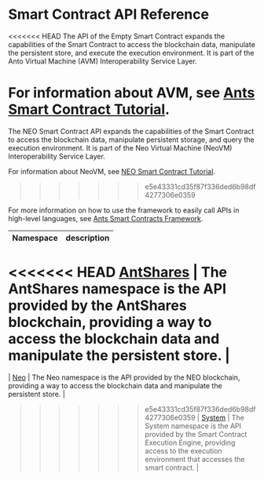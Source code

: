 # Smart Contract API Reference

<<<<<<< HEAD
The API of the Empty Smart Contract expands the capabilities of the Smart Contract to access the blockchain data, manipulate the persistent store, and execute the execution environment. It is part of the Anto Virtual Machine (AVM) Interoperability Service Layer.

For information about AVM, see [Ants Smart Contract Tutorial](tutorial.md).
=======
The NEO Smart Contract API expands the capabilities of the Smart Contract to access the blockchain data, manipulate persistent storage, and query the execution environment. It is part of the Neo Virtual Machine (NeoVM) Interoperability Service Layer.

For information about NeoVM, see [NEO Smart Contract Tutorial](tutorial.md).
>>>>>>> e5e43331cd35f87f336ded6b98df4277306e0359

For more information on how to use the framework to easily call APIs in high-level languages, see [Ants Smart Contracts Framework](fw.md).


Namespace | description |
| ----------------------------- | ---------------------------------------- |
<<<<<<< HEAD
[AntShares](api/antshares.md) | The AntShares namespace is the API provided by the AntShares blockchain, providing a way to access the blockchain data and manipulate the persistent store. |
=======
| [Neo](api/neo.md) | The Neo namespace is the API provided by the NEO blockchain, providing a way to access the blockchain data and manipulate the persistent store. |
>>>>>>> e5e43331cd35f87f336ded6b98df4277306e0359
| [System](api/system.md) | The System namespace is the API provided by the Smart Contract Execution Engine, providing access to the execution environment that accesses the smart contract. |
